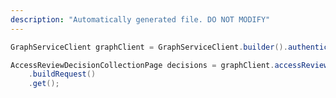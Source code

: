 ```yaml
---
description: "Automatically generated file. DO NOT MODIFY"
---
```

<!-- markdownlint-disable MD041 -->

```java
GraphServiceClient graphClient = GraphServiceClient.builder().authenticationProvider( authProvider ).buildClient();

AccessReviewDecisionCollectionPage decisions = graphClient.accessReviews("2b83cc42-09db-46f6-8c6e-16fec466a82d").decisions()
    .buildRequest()
    .get();
```
